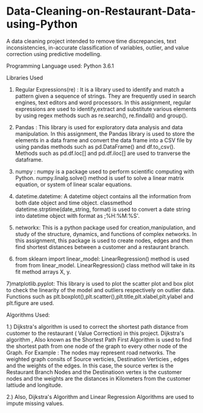 # Data-Cleaning-on-Restaurant-Data-using-Python
A data cleaning project intended to remove time discrepancies,  text inconsistencies, in-accurate classification of variables, outlier, and value correction using predictive modelling.  

Programming Language used: Python 3.6.1

Libraries Used
1) Regular Expressions(re) : It is a library used to identify and match a pattern given a sequence of strings. They are frequently used in search engines, text editors and word processors. In this assignment, regular expressions are used to identify,extract and substitute various elements by using regex methods such as re.search(), re.findall() and group().

2) Pandas : This library is used for exploratory data analysis and data manipulation. In this assignment, the Pandas library is used to store the elements in a data frame and convert the data frame into a CSV file by using pandas methods such as pd.DataFrame() and df.to_csv(). Methods such as pd.df.loc[] and pd.df.iloc[] are used to tranverse the dataframe.

3) numpy : numpy is a package used to perform scientific computing with Python. numpy.linalg.solve() method is usef to solve a linear matrix equation, or system of linear scalar equations.

4) datetime.datetime: A datetime object contains all the information from both date object and time object. classmethod datetime.strptime(date_string, format) is used to convert a date string into datetime object with format as ;%H:%M:%S'.

5) networkx: This is a python package used for creation,manipulation, and study of the structure, dynamics, and functions of complex networks. In this assignment, this package is used to create nodes, edges and then find shortest distances between a customer and a restaurant branch.

6) from sklearn import linear_model: LinearRegression() method is used from from linear_model. LinearRegression() class method will take in its fit method arrays X, y.

7)matplotlib.pyplot: This library is used to plot the scatter plot and box plot to check the linearity of the model and outliers respectively on outlier data. Functions such as plt.boxplot(),plt.scatter(),plt.title,plt.xlabel,plt.ylabel and plt.figure are used.


Algorithms Used:

1.) Dijkstra's algorithm is used to correct the shortest path distance from customer to the restaurant ( Value Correction) in this project.
Dijkstra's algorithm , Also known as the Shortest Path First Algorithm is used to find the shortest path from one node of the graph to every other node of the Graph.
For Example : The nodes may represent road networks. The weighted graph consits of Source verticies, Destination Verticies , edges and the weights of the edges.
In this case, the source vertex is the Restaurant Branch Nodes and the Destinatioon vertex is the customer nodes and the weights are the distances in Kilometers from the customer lattiude and longitude.


2.) Also, Dijkstra's Algorithm and Linear Regression Algorithms are used to impute missing values.



